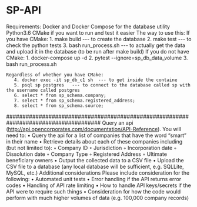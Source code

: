 # SP-API
Requirements: 
    Docker and Docker Compose for the database utility
    Python3.6
    CMake if you want to run and test it easier
The way to use this:
    If you have CMake:
       1. make build  --- to create the database
       2. make test  --- to check the python tests
       3. bash run_process.sh  --- to actually get the data and upload it in the database (to be run after make build)
    If you do not have CMake:
       1. docker-compose up -d 
       2. pytest --ignore=sp_db_data_volume
       3. bash run_process.sh
      
    Regardless of whether you have CMake:
       4. docker exec -it sp_db_c1 sh  --- to get inside the containe
       5. psql sp postgres   --- to connect to the database called sp with the username called postgres
       6. select * from sp_schema.company;
       7. select * from sp_schema.registered_address;
       8. select * from sp_schema.source;



#####################################################################################
Query an api (http://api.opencorporates.com/documentation/API-Reference). You will need to:
    • Query the api for a list of companies that have the word “smart” in their name
    • Retrieve details about each of these companies including (but not limited to):
        ◦ Company ID
        ◦ Jurisdiction
        ◦ Incorporation date
        ◦ Dissolution date
        ◦ Company Type
        ◦ Registered Address
        ◦ Ultimate beneficiary owners
    • Output the collected data to a CSV file
    • Upload the CSV file to a database (any local database will be sufficient, e.g. SQLLite, MySQL, etc.)
Additional considerations
Please include consideration for the following:
    • Automated unit tests 
    • Error handling if the API returns error codes
    • Handling of API rate limiting
    • How to handle API keys/secrets if the API were to require such things
    • Consideration for how the code would perform with much higher volumes of data (e.g. 100,000 company records)
